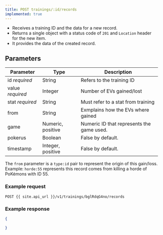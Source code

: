 ```yaml
---
title: POST trainings/:id/records
implemented: true
---
```


- Receives a training ID and the data for a new record.
- Returns a single object with a status code of `201` and `Location` header for the new item.
- It provides the data of the created record.

## Parameters

Parameter       	| Type          	| Description
---- | ---- | ---- 
id _required_     	| String   			| Refers to the training ID
value _required_    | Integer       	| Number of EVs gained/lost
stat _required_     | String        	| Must refer to a stat from training
from		| String			| Exmplains how the EVs where gained
game          		| Numeric, positive | Numeric ID that represents the game used. 
pokerus         	| Boolean         	| False by default.
timestamp         	| Integer, positive | False by default.

The `from` parameter is a `type:id` pair to represent the origin of this gain/loss. Example: `horde:55` represents this record comes from killing a horde of PoKémons with ID 55.

### Example request 

```
POST {{ site.api_url }}/v1/trainings/bglRdqG4no/records
```

### Example response

```json
{
	
}
```
